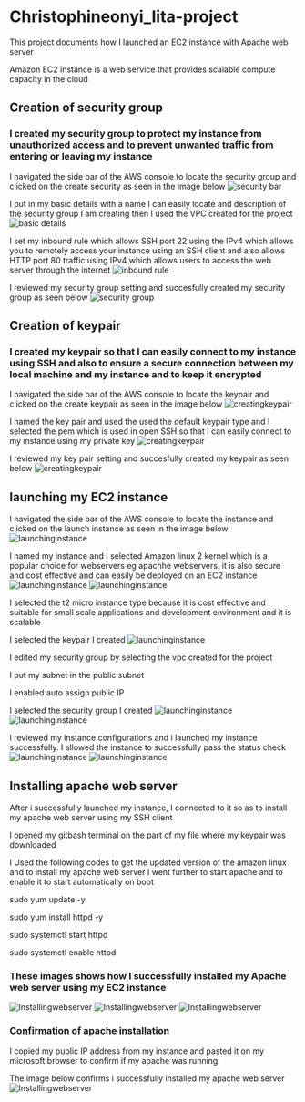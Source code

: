 # Christophineonyi_lita-project
This project documents how I launched an EC2 instance with Apache web server
 
 Amazon EC2 instance is a web service that provides scalable compute capacity in the cloud
## Creation of security group
### I created my security group to protect my instance from unauthorized access and to prevent unwanted traffic from entering or leaving my instance

I navigated the side bar of the AWS console to locate the security group and clicked on the create security as seen in the image below
![security bar](/CreatingSG_1.png)

 I put in my basic details with a name I can easily locate and description of the security group I am creating then I used the VPC created for the project 
![basic details](/CreatingSG_2.png)

I set my inbound rule which allows SSH port 22 using the IPv4 which allows you to remotely access your instance using an SSH client and also allows HTTP port 80 traffic using IPv4 which allows users to access the web server through the internet
![inbound rule](/CreatingSG_3.png)

I reviewed my security group setting and succesfully created my security group as seen below
![security group](/CreatingSG_4.png)
## Creation of keypair
### I created my keypair so that I can easily connect to my instance using SSH and also to ensure a secure connection between my local machine and my instance and to keep it encrypted

I navigated the side bar of the AWS console to locate the keypair and clicked on the create keypair as seen in the image below
![creatingkeypair](/CreatingKP_1.png)

I named the key pair and used the used the default keypair type and I selected the pem which is used in open SSH so that I can easily connect to my instance using my private key 
![creatingkeypair](/CreatingKP_2.png)

I reviewed my key pair setting and succesfully created my keypair as seen below
![creatingkeypair](/CreatingKP_3.png)
## launching my EC2 instance
I navigated the side bar of the AWS console to locate the instance and clicked on the launch instance as seen in the image below
![launchinginstance](/Launchinginstance_1.png)

I named my instance and I selected Amazon linux 2 kernel which is a popular choice for webservers eg apachhe webservers. it is also secure and cost effective and can easily be deployed on an EC2 instance
![launchinginstance](/Launchinginstance_2.png)
![launchinginstance](/Launchinginstance_3.png)

I selected the t2 micro instance type because it is cost effective and suitable for small scale applications and development environment and it is scalable
  
I selected the keypair I created
![launchinginstance](/Launchinginstance_4.png)

I edited my security group by selecting the vpc created for the project

I put my subnet in the public subnet

I enabled auto assign public IP

I selected the security group I created
![launchinginstance](/Launchinginstance_5.png)
![launchinginstance](/Launchinginstance_6.png)

I reviewed my instance configurations and i launched my instance successfully. I allowed the instance to successfully pass the status check
![launchinginstance](/Launchinginstance_7.png)
![launchinginstance](/Launchinginstance_8.png)

## Installing apache web server

After i successfully launched my instance, I connected to it so as to install my apache web server using my SSH client

I opened my gitbash terminal on the part of my file where my keypair was downloaded

I Used the following codes to get the updated version of the amazon linux and to install my apache web server I went further to start apache and to enable it to start automatically on boot

sudo yum update -y

sudo yum install httpd -y

sudo systemctl start httpd

sudo systemctl enable httpd
### These images shows how I successfully installed my Apache web server using my EC2 instance
![Installingwebserver](/Apacheweb_1.png)
![Installingwebserver](/Apacheweb_2.png)
![Installingwebserver](/Apacheweb_3.png)

### Confirmation of apache installation
I copied my public IP address from my instance and pasted it on my microsoft browser to confirm if my apache was running 

The image below confirms i successfully installed my apache web server
![Installingwebserver](/Apacheweb_4.png)











